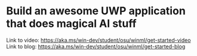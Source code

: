 # Build an awesome UWP application that does magical AI stuff

Link to video: https://aka.ms/win-dev/student/osu/winml/get-started-video
Link to blog: https://aka.ms/win-dev/student/osu/winml/get-started-blog
